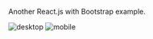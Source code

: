 Another React.js with Bootstrap example.

![desktop](https://i.ibb.co/CBXMggP/Screenshot-2019-08-30-React-App-2.png)
![mobile](https://i.ibb.co/5xn73g4/Screenshot-2019-08-30-React-App.png)
